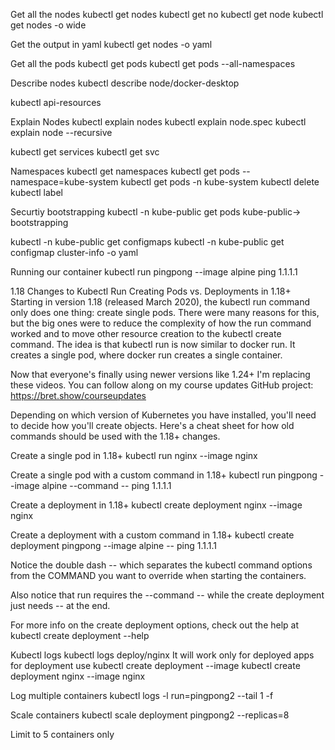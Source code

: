 Get all the nodes
kubectl get nodes
kubectl get no
kubectl get node
kubectl get nodes -o wide

Get the output in yaml
kubectl get nodes -o yaml

Get all the pods
kubectl get pods
kubectl get pods --all-namespaces

Describe nodes
kubectl describe node/docker-desktop

kubectl api-resources

Explain Nodes
kubectl explain nodes
kubectl explain node.spec
kubectl explain node --recursive

kubectl get services
kubectl get svc

Namespaces
kubectl get namespaces
kubectl get pods --namespace=kube-system
kubectl get pods -n kube-system
kubectl delete
kubectl label

Securtiy bootstrapping
kubectl -n kube-public get pods
kube-public-> bootstrapping

kubectl -n kube-public get configmaps
kubectl -n kube-public get configmap cluster-info -o yaml


Running our container
kubectl run pingpong --image alpine ping 1.1.1.1

1.18 Changes to Kubectl Run
Creating Pods vs. Deployments in 1.18+
Starting in version 1.18 (released March 2020), the kubectl run command only does one thing: create single pods. There were many reasons for this, but the big ones were to reduce the complexity of how the run command worked and to move other resource creation to the kubectl create command. The idea is that kubectl run is now similar to docker run. It creates a single pod, where docker run creates a single container.

Now that everyone's finally using newer versions like 1.24+ I'm replacing these videos. You can follow along on my course updates GitHub project: https://bret.show/courseupdates

Depending on which version of Kubernetes you have installed, you'll need to decide how you'll create objects. Here's a cheat sheet for how old commands should be used with the 1.18+ changes.

Create a single pod in 1.18+
kubectl run nginx --image nginx

Create a single pod with a custom command in 1.18+
kubectl run pingpong --image alpine --command -- ping 1.1.1.1

Create a deployment in 1.18+
kubectl create deployment nginx --image nginx

Create a deployment with a custom command in 1.18+
 kubectl create deployment pingpong --image alpine -- ping 1.1.1.1

Notice the double dash -- which separates the kubectl command options from the COMMAND you want to override when starting the containers.

Also notice that run requires the --command -- <cmd> <arg> while the create deployment just needs -- <cmd> <arg> at the end.

For more info on the create deployment options, check out the help at kubectl create deployment --help


Kubectl logs
kubectl logs deploy/nginx
It will work only for deployed apps
for deployment use
kubectl create deployment <name> --image <image-name>
kubectl create deployment nginx --image nginx


Log multiple containers
kubectl logs -l run=pingpong2 --tail 1 -f

Scale containers
kubectl scale deployment pingpong2 --replicas=8

Limit to 5 containers only







